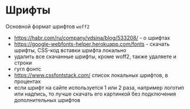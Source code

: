 # Шрифты
Основной формат шрифтов `woff2`

- https://habr.com/ru/company/vdsina/blog/533208/ - о шрифтах
- https://google-webfonts-helper.herokuapp.com/fonts - скачать шрифты, CSS-код вставки шрифта локально
- удалить все скачанные шрифты, кроме woff2, также удаляете и строки
- гугл фонтс
- https://www.cssfontstack.com/ список локальных шрифтов, в процентах
- если шрифт на сайте используется 1 или 2 раза, например логотип или надпись, то лучше скачать его картинкой без подключения дополнительных шрифтов
